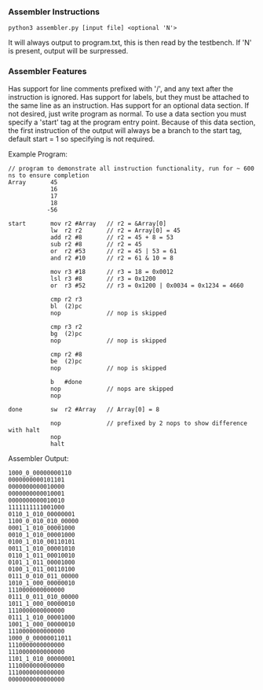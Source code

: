 ### Assembler Instructions
```
python3 assembler.py [input file] <optional 'N'>
```
It will always output to program.txt, this is then read by the testbench.
If 'N' is present, output will be surpressed.

### Assembler Features

Has support for line comments prefixed with '/', and any text after the instruction is ignored.
Has support for labels, but they must be attached to the same line as an instruction.
Has support for an optional data section. If not desired, just write program as normal. To use a data section you must specify a 'start' tag at the program entry point.
Because of this data section, the first instruction of the output will always be a branch to the start tag, default start = 1 so specifying is not required.

Example Program:
```
// program to demonstrate all instruction functionality, run for ~ 600 ns to ensure completion
Array       45
            16
            17
            18
           -56

start       mov r2 #Array   // r2 = &Array[0]
            lw  r2 r2       // r2 = Array[0] = 45
            add r2 #8       // r2 = 45 + 8 = 53
            sub r2 #8       // r2 = 45
            or  r2 #53      // r2 = 45 | 53 = 61
            and r2 #10      // r2 = 61 & 10 = 8

            mov r3 #18      // r3 = 18 = 0x0012
            lsl r3 #8       // r3 = 0x1200
            or  r3 #52      // r3 = 0x1200 | 0x0034 = 0x1234 = 4660

            cmp r2 r3
            bl  (2)pc
            nop             // nop is skipped
            
            cmp r3 r2
            bg  (2)pc
            nop             // nop is skipped

            cmp r2 #8
            be  (2)pc
            nop             // nop is skipped

            b   #done
            nop             // nops are skipped
            nop

done        sw  r2 #Array   // Array[0] = 8

            nop             // prefixed by 2 nops to show difference with halt
            nop
            halt

```
Assembler Output:
```
1000_0_00000000110
0000000000101101
0000000000010000
0000000000010001
0000000000010010
1111111111001000
0110_1_010_00000001
1100_0_010_010_00000
0001_1_010_00001000
0010_1_010_00001000
0100_1_010_00110101
0011_1_010_00001010
0110_1_011_00010010
0101_1_011_00001000
0100_1_011_00110100
0111_0_010_011_00000
1010_1_000_00000010
1110000000000000
0111_0_011_010_00000
1011_1_000_00000010
1110000000000000
0111_1_010_00001000
1001_1_000_00000010
1110000000000000
1000_0_00000011011
1110000000000000
1110000000000000
1101_1_010_00000001
1110000000000000
1110000000000000
0000000000000000
```

